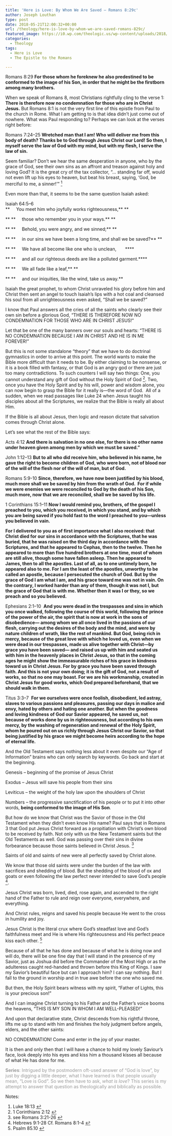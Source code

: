 ```yaml
---
title: 'Here is Love: By Whom We Are Saved – Romans 8:29c'
author: Joseph Louthan
type: post
date: 2018-05-21T12:00:32+00:00
url: /theology/here-is-love-by-whom-we-are-saved-romans-829c/
featured_image: https://i0.wp.com/theologic.us/wp-content/uploads/2018/05/Agincourt.jpg?resize=825%2C510
categories:
  - Theology
tags:
  - Here is Love
  - The Epistle to the Romans

---
```

<span style="font-weight: 400;">Romans 8:29</span> **For those whom he foreknew he also predestined to be conformed to the image of his Son, in order that he might be the firstborn among many brothers.** 

<span style="font-weight: 400;">When we speak of Romans 8, most Christians rightfully cling to the verse 1: </span>**There is therefore now no condemnation for those who are in Christ Jesus.** <span style="font-weight: 400;">But Romans 8:1 is not the very first line of this epistle from Paul to the church in Rome. What I am getting to is that idea didn’t just come out of nowhere. What was Paul responding to? Perhaps we can look at the verses right before:</span>

<span style="font-weight: 400;">Romans 7:24–25 </span>**Wretched man that I am! Who will deliver me from this body of death? Thanks be to God through Jesus Christ our Lord! So then, I myself serve the law of God with my mind, but with my flesh, I serve the law of sin.**

<span style="font-weight: 400;">Seem familiar? Don’t we hear the same desperation in anyone, who by the grace of God, see their own sins as an affront and treason against holy and loving God? It is the great cry of the tax collector, “&#8230; standing far off, would not even lift up his eyes to heaven, but beat his breast, saying, ‘God, be merciful to me, a sinner!’” <a class="simple-footnote" title="Luke 18:13" id="return-note-3320-1" href="#note-3320-1"><sup>1</sup></a></span>

<span style="font-weight: 400;">Even more than that, it seems to be the same question Isaiah asked:</span>

<span style="font-weight: 400;">Isaiah 64:5–6 </span><span style="font-weight: 400;"><br /> </span> **     You meet him who joyfully works righteousness,** **
  
**  **     those who remember you in your ways.** **
  
**  **     Behold, you were angry, and we sinned;** **
  
**  **     in our sins we have been a long time, and shall we be saved?** **
  
**  **     We have all become like one who is unclean,       ****
  
**  **     and all our righteous deeds are like a polluted garment.****
  
**  **     We all fade like a leaf,** **
  
**  **     and our iniquities, like the wind, take us away.**

<span style="font-weight: 400;">Isaiah the great prophet, to whom Christ unraveled his glory before him and Christ then sent an angel to touch Isaiah’s lips with a hot coal and cleansed his soul from all unrighteousness even asked, “Shall we be saved?”</span>

<span style="font-weight: 400;">I know that Paul answers all the cries of all the saints who clearly see their own sin before a glorious God, “THERE IS THEREFORE NOW NO CONDEMNATION FOR THOSE WHO ARE IN CHRIST JESUS!”</span>

<span style="font-weight: 400;">Let that be one of the many banners over our souls and hearts: “THERE IS NO CONDEMNATION BECAUSE I AM IN CHRIST AND HE IS IN ME FOREVER!”</span>

<span style="font-weight: 400;">But this is not some standalone “theory” that we have to do doctrinal gymnastics in order to arrive at this point. The world wants to make the Bible more difficult than it needs to be. By either claiming to be nonsense, or it is a book filled with fantasy, or that God is an angry god or there are just too many contradictions. To such counters I will say two things: One, you cannot understand any gift of God without the Holy Spirit of God <a class="simple-footnote" title="1 Corinthians 2:12" id="return-note-3320-2" href="#note-3320-2"><sup>2</sup></a>. Two, once you have the Holy Spirit and by his will, power and wisdom alone, you can now begin to grasp the Bible for it really is—the word of God.  All of a sudden, when we read passages like Luke 24 when Jesus taught his disciples about all the Scriptures, we realize that the Bible is really all about Him.</span>

<span style="font-weight: 400;">If the Bible is all about Jesus, then logic and reason dictate that salvation comes through Christ alone.</span>

<span style="font-weight: 400;">Let’s see what the rest of the Bible says:</span>

<span style="font-weight: 400;">Acts 4:12 </span>**And there is salvation in no one else, for there is no other name under heaven given among men by which we must be saved.”**

<span style="font-weight: 400;">John 1:12–13 </span>**But to all who did receive him, who believed in his name, he gave the right to become children of God, who were born, not of blood nor of the will of the flesh nor of the will of man, but of God.**

<span style="font-weight: 400;">Romans 5:9-10 </span>**Since, therefore, we have now been justified by his blood, much more shall we be saved by him from the wrath of God.  For if while we were enemies we were reconciled to God by the death of his Son, much more, now that we are reconciled, shall we be saved by his life.**

<span style="font-weight: 400;">1 Corinthians 15:1–11 </span>**Now I would remind you, brothers, of the gospel I preached to you, which you received, in which you stand, and by which you are being saved if you hold fast to the word I preached to you—unless you believed in vain.** 

**For I delivered to you as of first importance what I also received: that Christ died for our sins in accordance with the Scriptures, that he was buried, that he was raised on the third day in accordance with the Scriptures, and that he appeared to Cephas, then to the twelve. Then he appeared to more than five hundred brothers at one time, most of whom are still alive, though some have fallen asleep. Then he appeared to James, then to all the apostles. Last of all, as to one untimely born, he appeared also to me. For I am the least of the apostles, unworthy to be called an apostle, because I persecuted the church of God. But by the grace of God I am what I am, and his grace toward me was not in vain. On the contrary, I worked harder than any of them, though it was not I, but the grace of God that is with me. Whether then it was I or they, so we preach and so you believed.** 

<span style="font-weight: 400;">Ephesians 2:1–10  </span>**And you were dead in the trespasses and sins in which you once walked, following the course of this world, following the prince of the power of the air, the spirit that is now at work in the sons of disobedience— among whom we all once lived in the passions of our flesh, carrying out the desires of the body and the mind, and were by nature children of wrath, like the rest of mankind. But God, being rich in mercy, because of the great love with which he loved us, even when we were dead in our trespasses, made us alive together with Christ—by grace you have been saved— and raised us up with him and seated us with him in the heavenly places in Christ Jesus, so that in the coming ages he might show the immeasurable riches of his grace in kindness toward us in Christ Jesus. For by grace you have been saved through faith. And this is not your own doing; it is the gift of God, not a result of works, so that no one may boast. For we are his workmanship, created in Christ Jesus for good works, which God prepared beforehand, that we should walk in them.**

<span style="font-weight: 400;">Titus 3:3–7  </span>**For we ourselves were once foolish, disobedient, led astray, slaves to various passions and pleasures, passing our days in malice and envy, hated by others and hating one another. But when the goodness and loving kindness of God our Savior appeared, he saved us, not because of works done by us in righteousness, but according to his own mercy, by the washing of regeneration and renewal of the Holy Spirit, whom he poured out on us richly through Jesus Christ our Savior, so that being justified by his grace we might become heirs according to the hope of eternal life.**

<span style="font-weight: 400;">And the Old Testament says nothing less about it even despite our “Age of Information” brains who can only search by keywords. Go back and start at the beginning.</span>

<span style="font-weight: 400;">Genesis &#8211; beginning of the promise of Jesus Christ</span>

<span style="font-weight: 400;">Exodus &#8211; Jesus will save his people from their sins</span>

<span style="font-weight: 400;">Leviticus &#8211; the weight of the holy law upon the shoulders of Christ</span>

<span style="font-weight: 400;">Numbers &#8211; the progressive sanctification of his people or to put it into other words, <strong>being conformed to the image of His Son</strong>.</span>

<span style="font-weight: 400;">But how do we know that Christ was the Savior of those in the Old Testament when they didn&#8217;t even know His name? Paul says that in Romans 3 that God put Jesus Christ forward as a propitiation with Christ’s own blood to be received by faith. Not only with us the New Testament saints but the Old Testaments as well. God was passing over their sins in divine forbearance because those saints believed in Christ Jesus. <a class="simple-footnote" title="see Romans 3:21-26" id="return-note-3320-3" href="#note-3320-3"><sup>3</sup></a></span>

<span style="font-weight: 400;">Saints of old and saints of new were all perfectly saved by Christ alone.</span>

<span style="font-weight: 400;">We know that those old saints were under the burden of the law with sacrifices and shedding of blood. But the shedding of the blood of ox and goats or even following the law perfect never intended to save God’s people <a class="simple-footnote" title="Hebrews 9:1-28 Cf. Romans 8:1-4" id="return-note-3320-4" href="#note-3320-4"><sup>4</sup></a>.</span>

<span style="font-weight: 400;">Jesus Christ was born, lived, died, rose again, and ascended to the right hand of the Father to rule and reign over everyone, everywhere, and everything.</span>

<span style="font-weight: 400;">And Christ rules, reigns and saved his people because He went to the cross in humility and joy.</span>

<span style="font-weight: 400;">Jesus Christ is the literal crux where God’s steadfast love and God’s faithfulness meet and He is where His righteousness and His perfect peace kiss each other. <a class="simple-footnote" title="Psalm 85.10" id="return-note-3320-5" href="#note-3320-5"><sup>5</sup></a></span>

<span style="font-weight: 400;">Because of all that he has done and because of what he is doing now and will do, there will be one fine day that I will stand in the presence of my Savior, just as Joshua did before the Commander of the Most High or as the adulteress caught red-handed and thrown before this King of Kings. I saw my Savior’s beautiful face but can I approach him? I can say nothing. But I fall to the ground in worship and in true awe before the one who saved me.</span>

<span style="font-weight: 400;">But then, the Holy Spirit bears witness with my spirit, “Father of Lights, this is your precious son!”</span>

<span style="font-weight: 400;">And I can imagine Christ turning to his Father and the Father’s voice booms the heavens, “THIS IS MY SON IN WHOM I AM WELL-PLEASED!”</span>

<span style="font-weight: 400;">And upon that declarative state, Christ descends from his rightful throne, lifts me up to stand with him and finishes the holy judgment before angels, elders, and the other saints:</span>

<span style="font-weight: 400;">NO CONDEMNATION! Come and enter in the joy of your master.</span>

<span style="font-weight: 400;">It is then and only then that I will have a chance to hold my lovely Saviour’s face, look deeply into his eyes and kiss him a thousand kisses all because of what He has done for me.</span>

<span style="color: #999999;"><b>Series</b><span style="font-weight: 400;">: Intrigued by the postmodern oft-used answer of “God is love”, by just by digging a little deeper, what I have learned is that people usually mean, “Love is God”. So we then have to ask, </span><i><span style="font-weight: 400;">what is love</span></i><span style="font-weight: 400;">? This series is my attempt to answer that question as theologically and biblically as possible.</span></span>

<div class="simple-footnotes">
  <p class="notes">
    Notes:
  </p>
  
  <ol>
    <li id="note-3320-1">
      Luke 18:13 <a href="#return-note-3320-1">&#8617;</a>
    </li>
    <li id="note-3320-2">
      1 Corinthians 2:12 <a href="#return-note-3320-2">&#8617;</a>
    </li>
    <li id="note-3320-3">
      see Romans 3:21-26 <a href="#return-note-3320-3">&#8617;</a>
    </li>
    <li id="note-3320-4">
      Hebrews 9:1-28 Cf. Romans 8:1-4 <a href="#return-note-3320-4">&#8617;</a>
    </li>
    <li id="note-3320-5">
      Psalm 85.10 <a href="#return-note-3320-5">&#8617;</a>
    </li>
  </ol>
</div>